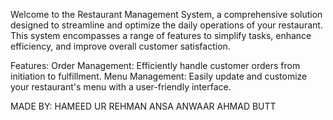 Welcome to the Restaurant Management System, a comprehensive solution designed to streamline and optimize the daily operations of your restaurant. This system encompasses a range of features to simplify tasks, enhance efficiency, and improve overall customer satisfaction.

Features:
Order Management: Efficiently handle customer orders from initiation to fulfillment.
Menu Management: Easily update and customize your restaurant's menu with a user-friendly interface.

MADE BY:
HAMEED UR REHMAN
ANSA ANWAAR
AHMAD BUTT
